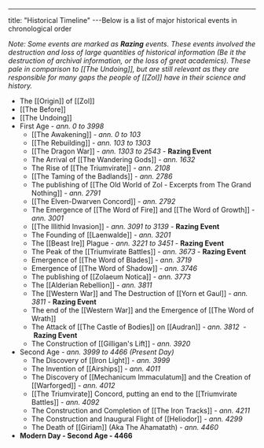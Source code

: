 ---
title: "Historical Timeline"
---Below is a list of major historical events in chronological order

*Note: Some events are marked as **Razing** events. These events involved the destruction and loss of large quantities of historical information (Be it the destruction of archival information, or the loss of great academics). These pale in comparison to [[The Undoing]], but are still relevant as they are responsible for many gaps the people of [[Zol]] have in their science and history.*

- The [[Origin]] of [[Zol]]
- [[The Before]] 
- [[The Undoing]]
- First Age - *ann. 0 to 3998*
	- [[The Awakening]] - *ann. 0 to 103*
	- [[The Rebuilding]] - *ann. 103 to 1303*
	- [[The Dragon War]] - *ann. 1303 to 2543* - **Razing Event**
	- The Arrival of [[The Wandering Gods]] - *ann. 1632*
	- The Rise of [[The Triumvirate]] - *ann. 2108*
	- [[The Taming of the Badlands]] - *ann. 2786*
	- The publishing of [[The Old World of Zol - Excerpts from The Grand Nothing]] - *ann. 2791*
	- [[The Elven-Dwarven Concord]] - *ann. 2792*
	- The Emergence of [[The Word of Fire]] and [[The Word of Growth]] - *ann. 3001*
	- [[The Illithid Invasion]] - *ann. 3091 to 3139*  - **Razing Event**
	- The Founding of [[Laenwalde]] - *ann. 3201*
	- The [[Beast Ire]] Plague - *ann. 3221 to 3451*  - **Razing Event**
	- The Peak of the [[Triumvirate Battles]]  - *ann. 3673*  - **Razing Event**
	- Emergence of [[The Word of Blades]] - *ann. 3719*
	- Emergence of [[The Word of Shadow]] - *ann. 3746*
	- The publishing of [[Zolaeum Notica]] - *ann. 3773*
	- The [[Alderian Rebellion]] - *ann. 3811*
	- The [[Western War]] and The Destruction of [[Yorn et Gaul]] - *ann. 3811*  - **Razing Event**
	- The end of the [[Western War]] and the Emergence of [[The Word of Wrath]]
	- The Attack of [[The Castle of Bodies]] on [[Audran]] - *ann. 3812*  - **Razing Event**
	- The Construction of [[Gilligan's Lift]] - *ann. 3920*
- Second Age - *ann. 3999 to 4466 (Present Day)*
	- The Discovery of [[Iron Light]] - *ann. 3999*
	- The Invention of [[Airships]] - *ann. 4011*
	- The Discovery of [[Mechanicum Immaculatum]] and the Creation of [[Warforged]] - *ann. 4012*
	- [[The Triumvirate]] Concord, putting an end to the [[Triumvirate Battles]] - *ann. 4092*
	- The Construction and Completion of [[The Iron Tracks]] - *ann. 4211*
	- The Construction and Inaugural Flight of [[Heliodor]] - *ann. 4299*
	- The Death of [[Giriam]] (Aka The Ahamatath) - *ann. 4460*
- **Modern Day - Second Age - 4466**